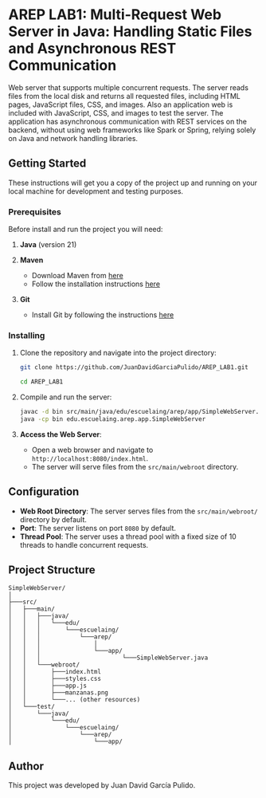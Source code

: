 # AREP LAB1: Multi-Request Web Server in Java: Handling Static Files and Asynchronous REST Communication

Web server that supports multiple concurrent requests. The server reads files from the local disk and returns all requested files, including HTML pages, JavaScript files, CSS, and images. Also an application web is included with JavaScript, CSS, and images to test the server. The application has asynchronous communication with REST services on the backend, without using web frameworks like Spark or Spring, relying solely on Java and network handling libraries. 

## Getting Started

These instructions will get you a copy of the project up and running on your local machine for development and testing purposes.

### Prerequisites

Before install and run the project you will need:

1. **Java** (version 21)


2. **Maven**
    - Download Maven from [here](http://maven.apache.org/download.html)
    - Follow the installation instructions [here](http://maven.apache.org/download.html#Installation)

3. **Git**
    - Install Git by following the instructions [here](http://git-scm.com/book/en/v2/Getting-Started-Installing-Git)

### Installing

1. Clone the repository and navigate into the project directory:
    ```sh
    git clone https://github.com/JuanDavidGarciaPulido/AREP_LAB1.git

    cd AREP_LAB1
    ```

2. Compile and run the server:
    ```sh
   javac -d bin src/main/java/edu/escuelaing/arep/app/SimpleWebServer.java
   java -cp bin edu.escuelaing.arep.app.SimpleWebServer
    ```

3. **Access the Web Server**:
   - Open a web browser and navigate to `http://localhost:8080/index.html`.
   - The server will serve files from the `src/main/webroot` directory.

## Configuration
- **Web Root Directory**: The server serves files from the `src/main/webroot/` directory by default.
- **Port**: The server listens on port `8080` by default.
- **Thread Pool**: The server uses a thread pool with a fixed size of 10 threads to handle concurrent requests.

## Project Structure
```
SimpleWebServer/
│
├───src/
│   ├───main/
│   │   ├───java/
│   │   │   └───edu/
│   │   │       └───escuelaing/
│   │   │           └───arep/
│   │   │               │
│   │   │               └───app/
│   │   │                       └───SimpleWebServer.java
│   │   └───webroot/
│   │       ├───index.html
│   │       ├───styles.css
│   │       ├───app.js
│   │       ├───manzanas.png
│   │       └───... (other resources)
│   └───test/
│       └───java/
│           └───edu/
│               └───escuelaing/
│                   └───arep/
│                       └───app/
```

## Author
This project was developed by Juan David García Pulido.



